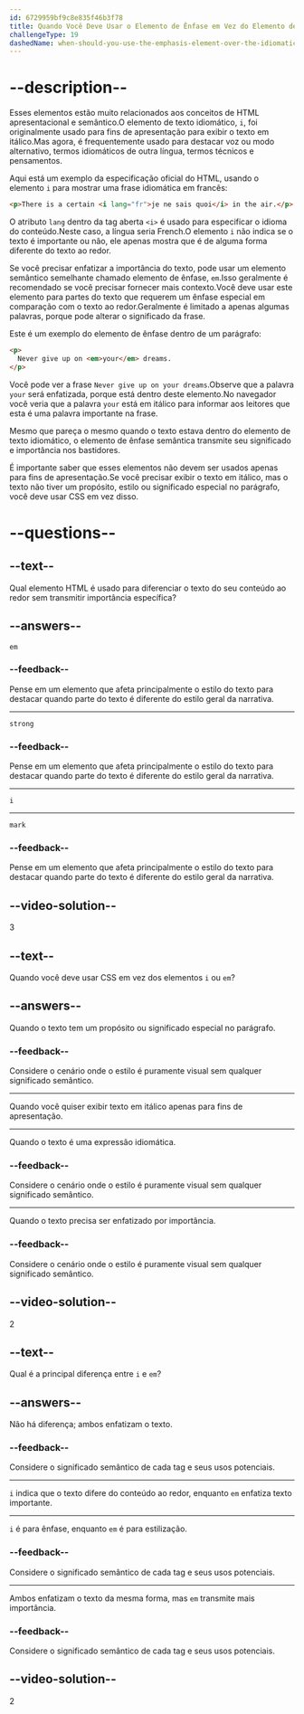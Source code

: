 ```yaml
---
id: 6729959bf9c8e835f46b3f78
title: Quando Você Deve Usar o Elemento de Ênfase em Vez do Elemento de Texto Idiomático?
challengeType: 19
dashedName: when-should-you-use-the-emphasis-element-over-the-idiomatic-text-element
---
```


# --description--

Esses elementos estão muito relacionados aos conceitos de HTML apresentacional e semântico.O elemento de texto idiomático, `i`, foi originalmente usado para fins de apresentação para exibir o texto em itálico.Mas agora, é frequentemente usado para destacar voz ou modo alternativo, termos idiomáticos de outra língua, termos técnicos e pensamentos.

Aqui está um exemplo da especificação oficial do HTML, usando o elemento `i` para mostrar uma frase idiomática em francês:

```html
<p>There is a certain <i lang="fr">je ne sais quoi</i> in the air.</p>
```

O atributo `lang` dentro da tag aberta `<i>` é usado para especificar o idioma do conteúdo.Neste caso, a língua seria French.O elemento `i` não indica se o texto é importante ou não, ele apenas mostra que é de alguma forma diferente do texto ao redor.

Se você precisar enfatizar a importância do texto, pode usar um elemento semântico semelhante chamado elemento de ênfase, `em`.Isso geralmente é recomendado se você precisar fornecer mais contexto.Você deve usar este elemento para partes do texto que requerem um ênfase especial em comparação com o texto ao redor.Geralmente é limitado a apenas algumas palavras, porque pode alterar o significado da frase.

Este é um exemplo do elemento de ênfase dentro de um parágrafo:

```html
<p>
  Never give up on <em>your</em> dreams.
</p>
```

Você pode ver a frase `Never give up on your dreams`.Observe que a palavra `your` será enfatizada, porque está dentro deste elemento.No navegador você veria que a palavra `your` está em itálico para informar aos leitores que esta é uma palavra importante na frase.

Mesmo que pareça o mesmo quando o texto estava dentro do elemento de texto idiomático, o elemento de ênfase semântica transmite seu significado e importância nos bastidores.

É importante saber que esses elementos não devem ser usados apenas para fins de apresentação.Se você precisar exibir o texto em itálico, mas o texto não tiver um propósito, estilo ou significado especial no parágrafo, você deve usar CSS em vez disso.

# --questions--

## --text--

Qual elemento HTML é usado para diferenciar o texto do seu conteúdo ao redor sem transmitir importância específica?

## --answers--

`em`

### --feedback--

Pense em um elemento que afeta principalmente o estilo do texto para destacar quando parte do texto é diferente do estilo geral da narrativa.

---

`strong`

### --feedback--

Pense em um elemento que afeta principalmente o estilo do texto para destacar quando parte do texto é diferente do estilo geral da narrativa.

---

`i`

---

`mark`

### --feedback--

Pense em um elemento que afeta principalmente o estilo do texto para destacar quando parte do texto é diferente do estilo geral da narrativa.

## --video-solution--

3

## --text--

Quando você deve usar CSS em vez dos elementos `i` ou `em`?

## --answers--

Quando o texto tem um propósito ou significado especial no parágrafo.

### --feedback--

Considere o cenário onde o estilo é puramente visual sem qualquer significado semântico.

---

Quando você quiser exibir texto em itálico apenas para fins de apresentação.

---

Quando o texto é uma expressão idiomática.

### --feedback--

Considere o cenário onde o estilo é puramente visual sem qualquer significado semântico.

---

Quando o texto precisa ser enfatizado por importância.

### --feedback--

Considere o cenário onde o estilo é puramente visual sem qualquer significado semântico.

## --video-solution--

2

## --text--

Qual é a principal diferença entre `i` e `em`?

## --answers--

Não há diferença; ambos enfatizam o texto.

### --feedback--

Considere o significado semântico de cada tag e seus usos potenciais.

---

`i` indica que o texto difere do conteúdo ao redor, enquanto `em` enfatiza texto importante.

---

`i` é para ênfase, enquanto `em` é para estilização.

### --feedback--

Considere o significado semântico de cada tag e seus usos potenciais.

---

Ambos enfatizam o texto da mesma forma, mas `em` transmite mais importância.

### --feedback--

Considere o significado semântico de cada tag e seus usos potenciais.

## --video-solution--

2
